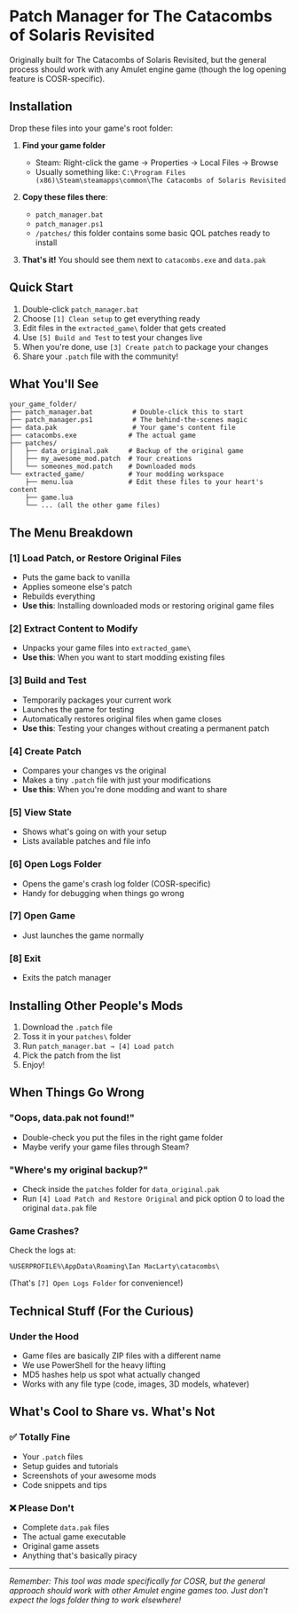 # Patch Manager for The Catacombs of Solaris Revisited

Originally built for The Catacombs of Solaris Revisited, but the general process should work with any Amulet engine game (though the log opening feature is COSR-specific).

## Installation

Drop these files into your game's root folder:

1. **Find your game folder**
   - Steam: Right-click the game → Properties → Local Files → Browse
   - Usually something like: `C:\Program Files (x86)\Steam\steamapps\common\The Catacombs of Solaris Revisited`

2. **Copy these files there**:
   - `patch_manager.bat`
   - `patch_manager.ps1`
   - `/patches/` this folder contains some basic QOL patches ready to install
   
3. **That's it!** You should see them next to `catacombs.exe` and `data.pak`

## Quick Start

1. Double-click `patch_manager.bat`
2. Choose `[1] Clean setup` to get everything ready
3. Edit files in the `extracted_game\` folder that gets created
5. Use `[5] Build and Test` to test your changes live
4. When you're done, use `[3] Create patch` to package your changes
5. Share your `.patch` file with the community!

## What You'll See

```
your_game_folder/
├── patch_manager.bat          # Double-click this to start
├── patch_manager.ps1          # The behind-the-scenes magic
├── data.pak                   # Your game's content file
├── catacombs.exe             # The actual game
├── patches/
│   ├── data_original.pak     # Backup of the original game
│   ├── my_awesome_mod.patch  # Your creations
│   └── someones_mod.patch    # Downloaded mods
└── extracted_game/           # Your modding workspace
    ├── menu.lua              # Edit these files to your heart's content
    ├── game.lua
    └── ... (all the other game files)
```

## The Menu Breakdown

### [1] Load Patch, or Restore Original Files
- Puts the game back to vanilla
- Applies someone else's patch
- Rebuilds everything
- **Use this**: Installing downloaded mods or restoring original game files

### [2] Extract Content to Modify
- Unpacks your game files into `extracted_game\`
- **Use this**: When you want to start modding existing files

### [3] Build and Test
- Temporarily packages your current work
- Launches the game for testing
- Automatically restores original files when game closes
- **Use this**: Testing your changes without creating a permanent patch

### [4] Create Patch
- Compares your changes vs the original
- Makes a tiny `.patch` file with just your modifications
- **Use this**: When you're done modding and want to share

### [5] View State
- Shows what's going on with your setup
- Lists available patches and file info

### [6] Open Logs Folder
- Opens the game's crash log folder (COSR-specific)
- Handy for debugging when things go wrong

### [7] Open Game
- Just launches the game normally

### [8] Exit
- Exits the patch manager

## Installing Other People's Mods

1. Download the `.patch` file
2. Toss it in your `patches\` folder  
3. Run `patch_manager.bat → [4] Load patch`
4. Pick the patch from the list
5. Enjoy!

## When Things Go Wrong

### "Oops, data.pak not found!"
- Double-check you put the files in the right game folder
- Maybe verify your game files through Steam?

### "Where's my original backup?"
- Check inside the `patches` folder for `data_original.pak`
- Run `[4] Load Patch and Restore Original` and pick option 0 to load the original `data.pak` file

### Game Crashes?
Check the logs at:
```
%USERPROFILE%\AppData\Roaming\Ian MacLarty\catacombs\
```
(That's `[7] Open Logs Folder` for convenience!)

## Technical Stuff (For the Curious)

### Under the Hood
- Game files are basically ZIP files with a different name
- We use PowerShell for the heavy lifting
- MD5 hashes help us spot what actually changed
- Works with any file type (code, images, 3D models, whatever)

## What's Cool to Share vs. What's Not

### ✅ Totally Fine
- Your `.patch` files
- Setup guides and tutorials  
- Screenshots of your awesome mods
- Code snippets and tips

### ❌ Please Don't
- Complete `data.pak` files
- The actual game executable
- Original game assets
- Anything that's basically piracy

---

*Remember: This tool was made specifically for COSR, but the general approach should work with other Amulet engine games too. Just don't expect the logs folder thing to work elsewhere!*